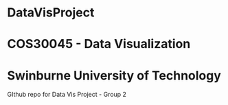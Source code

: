 # DataVisProject
# COS30045 - Data Visualization
# Swinburne University of Technology
GIthub repo for Data Vis Project -  Group 2
